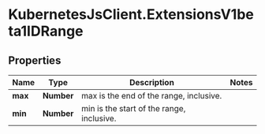 # KubernetesJsClient.ExtensionsV1beta1IDRange

## Properties
Name | Type | Description | Notes
------------ | ------------- | ------------- | -------------
**max** | **Number** | max is the end of the range, inclusive. | 
**min** | **Number** | min is the start of the range, inclusive. | 



